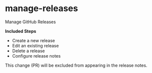 # manage-releases
Manage GitHub Releases

**Included Steps**

- Create a new release
- Edit an existing release
- Delete a release
- Configure release notes

This change (PR) will be excluded from appearing in the release notes.
